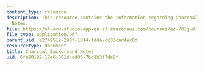 ```yaml
---
content_type: resource
description: This resource contains the information regarding Charcoal Background
  Notes.
file: https://ol-ocw-studio-app-qa.s3.amazonaws.com/courses/ec-701j-d-lab-i-development-fall-2009/6fe2019217e6001ddd867bd1b3f7da6f_MITEC_701JF09_char_bg.pdf
file_type: application/pdf
parent_uid: a2749512-298f-1014-fdda-cc33cad4ec0d
resourcetype: Document
title: Charcoal Background Notes
uid: 6fe20192-17e6-001d-dd86-7bd1b3f7da6f
---
```

